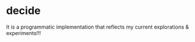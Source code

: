 # decide

It is a programmatic implementation that reflects my current explorations & experiments!!!
